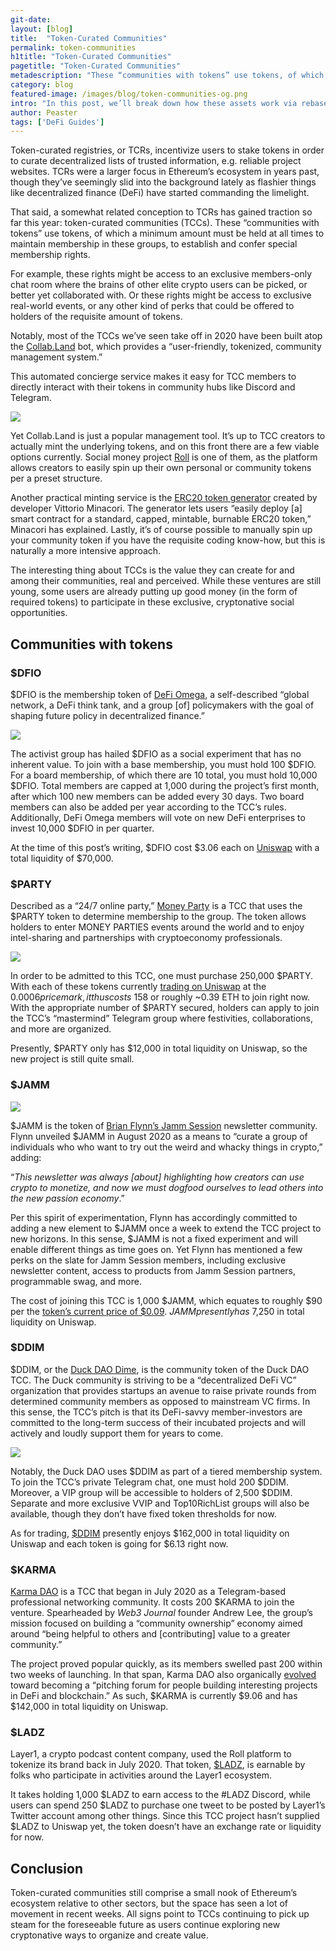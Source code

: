```yaml
---
git-date:
layout: [blog]
title:  "Token-Curated Communities"
permalink: token-communities
h1title: "Token-Curated Communities"
pagetitle: "Token-Curated Communities"
metadescription: "These “communities with tokens” use tokens, of which a minimum amount must be held at all times to maintain membership in these groups, to establish and confer special membership rights"
category: blog
featured-image: /images/blog/token-communities-og.png
intro: "In this post, we’ll break down how these assets work via rebases and walk through top example projects from today’s cryptoeconomy"
author: Peaster
tags: ['DeFi Guides']
---
```

Token-curated registries, or TCRs, incentivize users to stake tokens in order to curate decentralized lists of trusted information, e.g. reliable project websites. TCRs were a larger focus in Ethereum’s ecosystem in years past, though they’ve seemingly slid into the background lately as flashier things like decentralized finance (DeFi) have started commanding the limelight.

That said, a somewhat related conception to TCRs has gained traction so far this year: token-curated communities (TCCs). These “communities with tokens” use tokens, of which a minimum amount must be held at all times to maintain membership in these groups, to establish and confer special membership rights.

For example, these rights might be access to an exclusive members-only chat room where the brains of other elite crypto users can be picked, or better yet collaborated with. Or these rights might be access to exclusive real-world events, or any other kind of perks that could be offered to holders of the requisite amount of tokens.

Notably, most of the TCCs we’ve seen take off in 2020 have been built atop the [Collab.Land](https://collab-land.gitbook.io/collab-land/intro/what-is-collab.land) bot, which provides a “user-friendly, tokenized, community management system.”

This automated concierge service makes it easy for TCC members to directly interact with their tokens in community hubs like Discord and Telegram.

![](/images/blog/coland.jpg)

Yet Collab.Land is just a popular management tool. It’s up to TCC creators to actually mint the underlying tokens, and on this front there are a few viable options currently. Social money project [Roll](https://tryroll.com/) is one of them, as the platform allows creators to easily spin up their own personal or community tokens per a preset structure.

Another practical minting service is the [ERC20 token generator](https://vittominacori.github.io/erc20-generator/) created by developer Vittorio Minacori. The generator lets users “easily deploy [a] smart contract for a standard, capped, mintable, burnable ERC20 token,” Minacori has explained. Lastly, it’s of course possible to manually spin up your community token if you have the requisite coding know-how, but this is naturally a more intensive approach.

The interesting thing about TCCs is the value they can create for and among their communities, real and perceived. While these ventures are still young, some users are already putting up good money (in the form of required tokens) to participate in these exclusive, cryptonative social opportunities.


## Communities with tokens

### $DFIO

$DFIO is the membership token of [DeFi Omega](https://medium.com/@defiomega/introducing-defi-omega-2ebd83c4a10e), a self-described “global network, a DeFi think tank, and a group [of] policymakers with the goal of shaping future policy in decentralized finance.”

![](/images/blog/0_95CDJnqKGnEqDvDX.png)

The activist group has hailed $DFIO as a social experiment that has no inherent value. To join with a base membership, you must hold 100 $DFIO. For a board membership, of which there are 10 total, you must hold 10,000 $DFIO. Total members are capped at 1,000 during the project’s first month, after which 100 new members can be added every 30 days. Two board members can also be added per year according to the TCC’s rules. Additionally, DeFi Omega members will vote on new DeFi enterprises to invest 10,000 $DFIO in per quarter.

At the time of this post’s writing, $DFIO cost $3.06 each on [Uniswap](https://uniswap.info/pair/0xb733771a429a053daa47a7d219e0834c57b04a87) with a total liquidity of $70,000.

### $PARTY

Described as a “24/7 online party,” [Money Party](https://moneyparty.vip/) is a TCC that uses the $PARTY token to determine membership to the group. The token allows holders to enter MONEY PARTIES events around the world and to enjoy intel-sharing and partnerships with cryptoeconomy professionals.

![](/images/blog/PARTYMONEYPARTY.png)

In order to be admitted to this TCC, one must purchase 250,000 $PARTY. With each of these tokens currently [trading on Uniswap](https://uniswap.info/token/0x314bd765cab4774b2e547eb0aa15013e03ff74d2) at the $0.0006 price mark, it thus costs ~$158 or roughly ~0.39 ETH to join right now. With the appropriate number of $PARTY secured, holders can apply to join the TCC’s “mastermind” Telegram group where festivities, collaborations, and more are organized.

Presently, $PARTY only has $12,000 in total liquidity on Uniswap, so the new project is still quite small.

### $JAMM

![](/images/blog/Jammpad.png)

$JAMM is the token of [Brian Flynn’s Jamm Session](https://jammsession.substack.com/) newsletter community. Flynn unveiled $JAMM in August 2020 as a means to “curate a group of individuals who who want to try out the weird and whacky things in crypto,” adding:

“_This newsletter was always [about] highlighting how creators can use crypto to monetize, and now we must dogfood ourselves to lead others into the new passion economy_.”

Per this spirit of experimentation, Flynn has accordingly committed to adding a new element to $JAMM once a week to extend the TCC project to new horizons. In this sense, $JAMM is not a fixed experiment and will enable different things as time goes on. Yet Flynn has mentioned a few perks on the slate for Jamm Session members, including exclusive newsletter content, access to products from Jamm Session partners, programmable swag, and more.

The cost of joining this TCC is 1,000 $JAMM, which equates to roughly $90 per the [token’s current price of $0.09](https://uniswap.info/token/0x56687cf29ac9751ce2a4e764680b6ad7e668942e). $JAMM presently has ~$7,250 in total liquidity on Uniswap.


### $DDIM

$DDIM, or the [Duck DAO Dime](https://duckdao.io/), is the community token of the Duck DAO TCC. The Duck community is striving to be a “decentralized DeFi VC” organization that provides startups an avenue to raise private rounds from determined community members as opposed to mainstream VC firms. In this sense, the TCC’s pitch is that its DeFi-savvy member-investors are committed to the long-term success of their incubated projects and will actively and loudly support them for years to come.

![](/images/blog/Duck_DAO.png)

Notably, the Duck DAO uses $DDIM as part of a tiered membership system. To join the TCC’s private Telegram chat, one must hold 200 $DDIM. Moreover, a VIP group will be accessible to holders of 2,500 $DDIM. Separate and more exclusive VVIP and Top10RichList groups will also be available, though they don’t have fixed token thresholds for now.

As for trading, [$DDIM](https://uniswap.info/token/0xfbeea1c75e4c4465cb2fccc9c6d6afe984558e20) presently enjoys $162,000 in total liquidity on Uniswap and each token is going for $6.13 right now.


### $KARMA

[Karma DAO](https://medium.com/@andrwlee/announcing-karma-dao-first-ever-token-permissioned-networking-chat-group-on-telegram-5feab7a54def) is a TCC that began in July 2020 as a Telegram-based professional networking community. It costs 200 $KARMA to join the venture. Spearheaded by _Web3 Journal_ founder Andrew Lee, the group’s mission focused on building a “community ownership” economy aimed around “being helpful to others and [contributing] value to a greater community.”

The project proved popular quickly, as its members swelled past 200 within two weeks of launching. In that span, Karma DAO also organically [evolved](https://web3journal.com/2020/08/03/karma-dao-evolves-into-defi-crypto-project-pitching-forum-for-builders-and-angels/) toward becoming a “pitching forum for people building interesting projects in DeFi and blockchain.” As such, $KARMA is currently $9.06 and has $142,000 in total liquidity on Uniswap.  


### $LADZ

Layer1, a crypto podcast content company, used the Roll platform to tokenize its brand back in July 2020. That token, [$LADZ](https://layer1.substack.com/p/ladz-token-primer), is earnable by folks who participate in activities around the Layer1 ecosystem.

It takes holding 1,000 $LADZ to earn access to the #LADZ Discord, while users can spend 250 $LADZ to purchase one tweet to be posted by Layer1’s Twitter account among other things. Since this TCC project hasn’t supplied $LADZ to Uniswap yet, the token doesn’t have an exchange rate or liquidity for now.


## Conclusion

Token-curated communities still comprise a small nook of Ethereum’s ecosystem relative to other sectors, but the space has seen a lot of movement in recent weeks. All signs point to TCCs continuing to pick up steam for the foreseeable future as users continue exploring new cryptonative ways to organize and create value.
